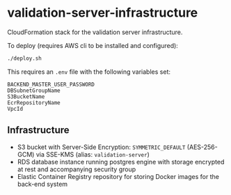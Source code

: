 # validation-server-infrastructure

CloudFormation stack for the validation server infrastructure.

To deploy (requires AWS cli to be installed and configured):

```bash
./deploy.sh
```

This requires an `.env` file with the following variables set:

```
BACKEND_MASTER_USER_PASSWORD
DBSubnetGroupName
S3BucketName
EcrRepositoryName
VpcId
```
## Infrastructure

* S3 bucket with Server-Side Encryption: `SYMMETRIC_DEFAULT` (AES-256-GCM) via SSE-KMS (alias: `validation-server`)
* RDS database instance running postgres engine with storage encrypted at rest and accompanying security group
* Elastic Container Registry repository for storing Docker images for the back-end system
